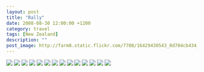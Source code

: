 ```yaml
---
layout: post
title: "Rally"
date: 2008-08-30 12:00:00 +1200
category: travel
tags: [New Zealand]
description: ""
post_image: http://farm8.static.flickr.com/7708/16429430543_0d704cb434_o.jpg
---
```

[![](http://farm8.static.flickr.com/7597/17048123542_d728f7a254_c.jpg)](http://farm8.static.flickr.com/7597/17048123542_8f2f4db8a8_o.jpg)
[![](http://farm9.static.flickr.com/8712/16429446403_03c8269408_c.jpg)](http://farm9.static.flickr.com/8712/16429446403_c9fe5e2b2f_o.jpg)
[![](http://farm9.static.flickr.com/8730/17048138952_4159ca77ff_c.jpg)](http://farm9.static.flickr.com/8730/17048138952_0e9520e518_o.jpg)
[![](http://farm9.static.flickr.com/8806/16427154334_a2108546e2_c.jpg)](http://farm9.static.flickr.com/8806/16427154334_08da77c58c_o.jpg)
[![](http://farm9.static.flickr.com/8723/16861813858_d8ecda93f9_c.jpg)](http://farm9.static.flickr.com/8723/16861813858_643bb1b3ab_o.jpg)
[![](http://farm8.static.flickr.com/7640/16842174757_41e26c8a66_c.jpg)](http://farm8.static.flickr.com/7640/16842174757_d2cc0b5ffd_o.jpg)
[![](http://farm9.static.flickr.com/8789/16863377699_32803d50ce_c.jpg)](http://farm9.static.flickr.com/8789/16863377699_f01697e2f9_o.jpg)
[![](http://farm8.static.flickr.com/7592/16427153044_0fe26a666d_c.jpg)](http://farm8.static.flickr.com/7592/16427153044_ef52f32907_o.jpg)
[![](http://farm8.static.flickr.com/7590/16842173857_240cc9dc42_c.jpg)](http://farm8.static.flickr.com/7590/16842173857_0127443730_o.jpg)
[![](http://farm9.static.flickr.com/8741/16862059150_044e78cb05_c.jpg)](http://farm9.static.flickr.com/8741/16862059150_dc283a2cb9_o.jpg)
[![](http://farm9.static.flickr.com/8731/16842173457_1a1b932abc_c.jpg)](http://farm9.static.flickr.com/8731/16842173457_5be5971e0e_o.jpg)
[![](http://farm8.static.flickr.com/7688/16842172917_93833096e6_c.jpg)](http://farm8.static.flickr.com/7688/16842172917_45665a4c0b_o.jpg)
[![](http://farm9.static.flickr.com/8743/17023596826_f0dd1e6e69_c.jpg)](http://farm9.static.flickr.com/8743/17023596826_799f193ca6_o.jpg)
[![](http://farm8.static.flickr.com/7594/17023584556_2bbb231d28_c.jpg)](http://farm8.static.flickr.com/7594/17023584556_4b7c52baa6_o.jpg)
